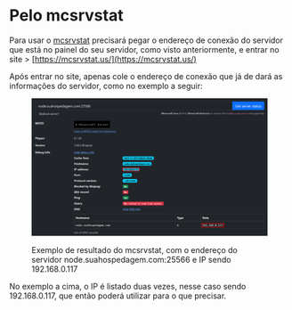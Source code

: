 # Pelo mcsrvstat

Para usar o [mcsrvstat](https://mcsrvstat.us/) precisará pegar o endereço de conexão do servidor que está no painel do seu servidor, como visto anteriormente, e entrar no site > [https://mcsrvstat.us/](https://mcsrvstat.us/)

Após entrar no site, apenas cole o endereço de conexão que já de dará as informações do servidor, como no exemplo a seguir:

<figure><img src="../../../.gitbook/assets/image (2) (1).png" alt=""><figcaption><p>Exemplo de resultado do mcsrvstat, com o endereço do servidor node.suahospedagem.com:25566 e IP sendo 192.168.0.117</p></figcaption></figure>

No exemplo a cima, o IP é listado duas vezes, nesse caso sendo 192.168.0.117, que então poderá utilizar para o que precisar.
